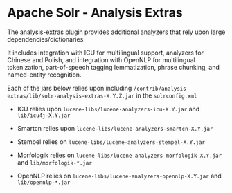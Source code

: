 Apache Solr - Analysis Extras
=============================

The analysis-extras plugin provides additional analyzers that rely
upon large dependencies/dictionaries.

It includes integration with ICU for multilingual support,
analyzers for Chinese and Polish, and integration with
OpenNLP for multilingual tokenization, part-of-speech tagging
lemmatization, phrase chunking, and named-entity recognition.

Each of the jars below relies upon including `/contrib/analysis-extras/lib/solr-analysis-extras-X.Y.Z.jar`
in the `solrconfig.xml`

* ICU relies upon `lucene-libs/lucene-analyzers-icu-X.Y.jar`
and `lib/icu4j-X.Y.jar`

* Smartcn relies upon `lucene-libs/lucene-analyzers-smartcn-X.Y.jar`

* Stempel relies on `lucene-libs/lucene-analyzers-stempel-X.Y.jar`

* Morfologik relies on `lucene-libs/lucene-analyzers-morfologik-X.Y.jar`
and `lib/morfologik-*.jar`

* OpenNLP relies on `lucene-libs/lucene-analyzers-opennlp-X.Y.jar`
and `lib/opennlp-*.jar`

